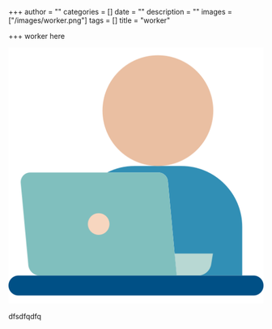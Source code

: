 +++
author = ""
categories = []
date = ""
description = ""
images = ["/images/worker.png"]
tags = []
title = "worker"

+++
worker here

![](/images/worker.png)

dfsdfqdfq